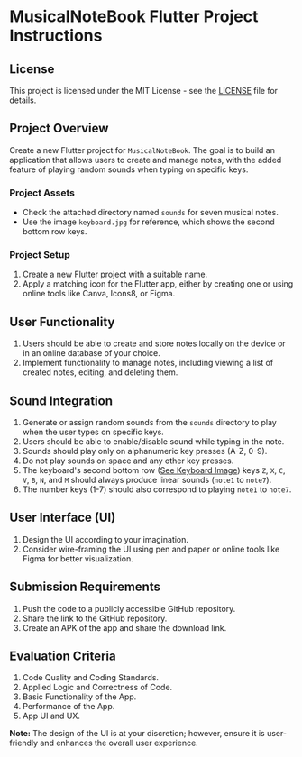 # MusicalNoteBook Flutter Project Instructions

## License

This project is licensed under the MIT License - see the [LICENSE](LICENSE) file for details.

## Project Overview

Create a new Flutter project for `MusicalNoteBook`. The goal is to build an application that allows users to create and manage notes, with the added feature of playing random sounds when typing on specific keys.

### Project Assets

- Check the attached directory named `sounds` for seven musical notes.
- Use the image `keyboard.jpg` for reference, which shows the second bottom row keys.

### Project Setup

1. Create a new Flutter project with a suitable name.
2. Apply a matching icon for the Flutter app, either by creating one or using online tools like Canva, Icons8, or Figma.

## User Functionality

1. Users should be able to create and store notes locally on the device or in an online database of your choice.
2. Implement functionality to manage notes, including viewing a list of created notes, editing, and deleting them.

## Sound Integration

1. Generate or assign random sounds from the `sounds` directory to play when the user types on specific keys.
2. Users should be able to enable/disable sound while typing in the note.
3. Sounds should play only on alphanumeric key presses (A-Z, 0-9).
4. Do not play sounds on space and any other key presses.
5. The keyboard's second bottom row ([See Keyboard Image](keyboard.jpg)) keys `Z`, `X`, `C`, `V`, `B`, `N`, and `M` should always produce linear sounds (`note1` to `note7`).
6. The number keys (1-7) should also correspond to playing `note1` to `note7`.

## User Interface (UI)

1. Design the UI according to your imagination.
2. Consider wire-framing the UI using pen and paper or online tools like Figma for better visualization.

## Submission Requirements

1. Push the code to a publicly accessible GitHub repository.
2. Share the link to the GitHub repository.
3. Create an APK of the app and share the download link.

## Evaluation Criteria

1. Code Quality and Coding Standards.
2. Applied Logic and Correctness of Code.
3. Basic Functionality of the App.
4. Performance of the App.
5. App UI and UX.

**Note:** The design of the UI is at your discretion; however, ensure it is user-friendly and enhances the overall user experience.